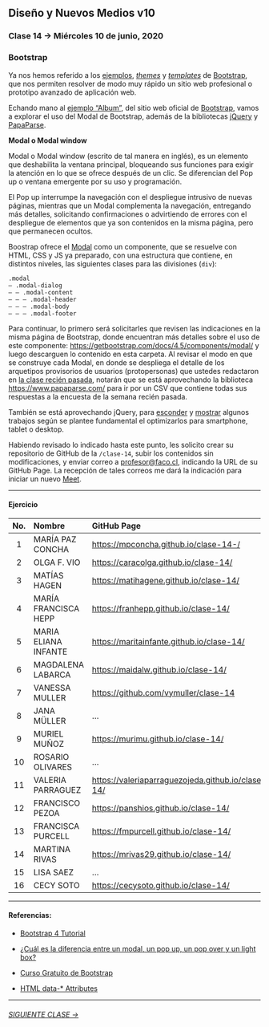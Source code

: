 ## Diseño y Nuevos Medios v10 

### Clase 14 → Miércoles 10 de junio, 2020

### Bootstrap
Ya nos hemos referido a los [ejemplos](https://getbootstrap.com/docs/4.5/examples/), [*themes*](https://startbootstrap.com/themes/landing-pages/) y [*templates*](https://startbootstrap.com/templates/landing-pages/) de [Bootstrap](https://getbootstrap.com/), que nos permiten resolver de modo muy rápido un sitio web profesional o prototipo avanzado de aplicación web.

Echando mano al [ejemplo “Album”](https://getbootstrap.com/docs/4.5/examples/album/), del sitio web oficial de [Bootstrap](https://getbootstrap.com/), vamos a explorar el uso del Modal de Bootstrap, además de la bibliotecas [jQuery](https://jquery.com/) y [PapaParse](https://www.papaparse.com/).

**Modal o Modal window**

Modal o Modal window (escrito de tal manera en inglés), es un elemento que deshabilita la ventana principal, bloqueando sus funciones para exigir la atención en lo que se ofrece después de un clic. Se diferencian del Pop up o ventana emergente por su uso y programación. 

El Pop up interrumpe la navegación con el despliegue intrusivo de nuevas páginas, mientras que un Modal complementa la navegación, entregando más detalles, solicitando confirmaciones o advirtiendo de errores con el despliegue de elementos que ya son contenidos en la misma página, pero que permanecen ocultos. 

Boostrap ofrece el [Modal](https://getbootstrap.com/docs/4.5/components/modal/) como un componente, que se resuelve con HTML, CSS y JS ya preparado, con una estructura que contiene, en distintos niveles, las siguientes clases para las divisiones (`div`):

```
.modal
— .modal-dialog
— — .modal-content
— — — .modal-header
— — — .modal-body
— — — .modal-footer
```

Para continuar, lo primero será solicitarles que revisen las indicaciones en la misma página de Bootstrap, donde encuentran más detalles sobre el uso de este componente: https://getbootstrap.com/docs/4.5/components/modal/ y luego descarguen lo contenido en esta carpeta. Al revisar el modo en que se construye cada Modal, en donde se despliega el detalle de los arquetipos provisorios de usuarios (protopersonas) que ustedes redactaron en [la clase recién pasada](https://github.com/profesorfaco/dno037-2020/tree/gh-pages/clase-13), notarán que se está aprovechando la biblioteca https://www.papaparse.com/ para ir por un CSV que contiene todas sus respuestas a la encuesta de la semana recién pasada. 

También se está aprovechando jQuery, para [esconder](https://api.jquery.com/hide/) y [mostrar](https://api.jquery.com/show/) algunos trabajos según se plantee fundamental el optimizarlos para smartphone, tablet o desktop.

Habiendo revisado lo indicado hasta este punto, les solicito crear su repositorio de GitHub de la `/clase-14`, subir los contenidos sin modificaciones, y enviar correo a profesor@faco.cl, indicando la URL de su GitHub Page. La recepción de tales correos me dará la indicación para iniciar un nuevo [Meet](https://meet.google.com/).

- - - - - - 

#### Ejercicio

| No.   | Nombre                 | GitHub Page                                       |     
|:-----:|:-----------------------|:--------------------------------------------------|
| 1	| MARÍA PAZ CONCHA       | https://mpconcha.github.io/clase-14-/ |
| 2    	| OLGA F. VIO            | https://caracolga.github.io/clase-14/ |
| 3	| MATÍAS HAGEN           | https://matihagene.github.io/clase-14/ |
| 4	| MARÍA FRANCISCA HEPP   | https://franhepp.github.io/clase-14/ |
| 5	| MARIA ELIANA INFANTE   | https://maritainfante.github.io/clase-14/ |
| 6	| MAGDALENA LABARCA      | https://maidalw.github.io/clase-14/ |
| 7	| VANESSA MULLER         | https://github.com/vymuller/clase-14 |
| 8	| JANA MÜLLER            | … |
| 9	| MURIEL MUÑOZ           | https://murimu.github.io/clase-14/ |
| 10	| ROSARIO OLIVARES       | … |
| 11	| VALERIA PARRAGUEZ      | https://valeriaparraguezojeda.github.io/clase-14/ |
| 12	| FRANCISCO PEZOA        | https://panshios.github.io/clase-14/ |
| 13	| FRANCISCA PURCELL      | https://fmpurcell.github.io/clase-14/ |
| 14	| MARTINA RIVAS          | https://mrivas29.github.io/clase-14/ |
| 15	| LISA SAEZ              | … |
| 16	| CECY SOTO              | https://cecysoto.github.io/clase-14/ |

- - - - - - 

#### Referencias:

- [Bootstrap 4 Tutorial](https://www.w3schools.com/bootstrap4/default.asp)

- [¿Cuál es la diferencia entre un modal, un pop up, un pop over y un light box?](https://blog.ida.cl/diseno/ldiferencia-modal-pop-up-pop-over-light-box/)

- [Curso Gratuito de Bootstrap](https://codigofacilito.com/cursos/bootstrap)

- [HTML data-* Attributes](https://www.w3schools.com/tags/att_global_data.asp)

- - - - - - - 

###### [SIGUIENTE CLASE →](https://github.com/profesorfaco/dno037-2020/tree/gh-pages/clase-15)
